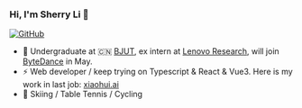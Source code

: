 ### Hi, I'm Sherry Li 👋

[![GitHub](https://img.shields.io/badge/dynamic/json?color=ffff00&label=Followers&query=%24.data.totalSubs&url=https%3A%2F%2Fapi.spencerwoo.com%2Fsubstats%2F%3Fsource%3Dgithub%26queryKey%3Dgalaxyxxxxx)](https://github.com/galaxyxxxxx)

- 🍻 Undergraduate at 🇨🇳 [BJUT](https://www.bjut.edu.cn/), ex intern at [Lenovo Research](http://research.lenovo.com/webapp/view/index.html), will join [ByteDance](https://www.bytedance.com/en/) in May.
- ⚡ Web developer / keep trying on Typescript & React & Vue3. Here is my work in last job: [xiaohui.ai](https://xiaohui.ai)
- 🏃 Skiing / Table Tennis / Cycling
